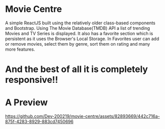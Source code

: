 # Movie Centre

A simple ReactJS built using the relatively older class-based components and Bootstrap. Using The Movie Database(TMDB) API a list of trending Movies and TV Series is displayed. It also has a favorite section which is persistent as it uses the Browser's Local Storage. In Favorites user can add or remove movies, select them by genre, sort them on rating and many more features.

# And the best of all it is completely responsive!!

# A Preview 


https://github.com/Dev-200219/movie-centre/assets/82893669/442c716a-875f-4283-8929-883cd7450696

